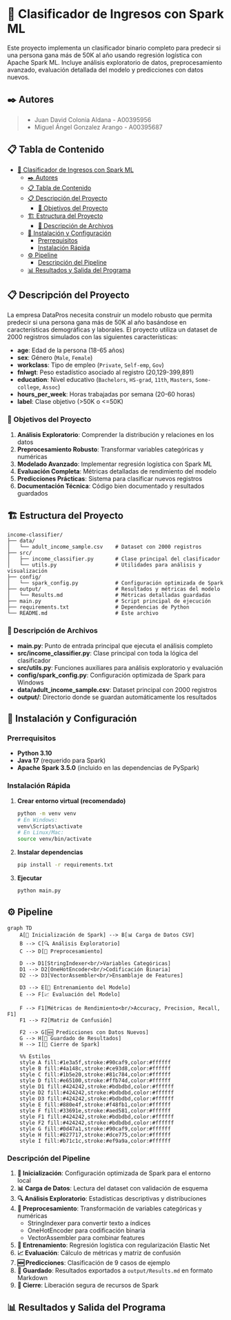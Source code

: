 # 🏦 Clasificador de Ingresos con Spark ML

Este proyecto implementa un clasificador binario completo para predecir si una persona gana más de 50K al año usando regresión logística con Apache Spark ML. Incluye análisis exploratorio de datos, preprocesamiento avanzado, evaluación detallada del modelo y predicciones con datos nuevos.

## ✒️ Autores

> - Juan David Colonia Aldana - A00395956
> - Miguel Ángel Gonzalez Arango - A00395687

## 📋 Tabla de Contenido

- [🏦 Clasificador de Ingresos con Spark ML](#-clasificador-de-ingresos-con-spark-ml)
  - [✒️ Autores](#️-autores)
  - [📋 Tabla de Contenido](#-tabla-de-contenido)
  - [📋 Descripción del Proyecto](#-descripción-del-proyecto)
    - [🎯 Objetivos del Proyecto](#-objetivos-del-proyecto)
  - [🏗️ Estructura del Proyecto](#️-estructura-del-proyecto)
    - [📁 Descripción de Archivos](#-descripción-de-archivos)
  - [🚀 Instalación y Configuración](#-instalación-y-configuración)
    - [Prerrequisitos](#prerrequisitos)
    - [Instalación Rápida](#instalación-rápida)
  - [⚙️ Pipeline](#️-pipeline)
    - [Descripción del Pipeline](#descripción-del-pipeline)
  - [📊 Resultados y Salida del Programa](#-resultados-y-salida-del-programa)

## 📋 Descripción del Proyecto

La empresa DataPros necesita construir un modelo robusto que permita predecir si una persona gana más de 50K al año basándose en características demográficas y laborales. El proyecto utiliza un dataset de 2000 registros simulados con las siguientes características:

- **age**: Edad de la persona (18-65 años)
- **sex**: Género (`Male`, `Female`)
- **workclass**: Tipo de empleo (`Private`, `Self-emp`, `Gov`)
- **fnlwgt**: Peso estadístico asociado al registro (20,129-399,891)
- **education**: Nivel educativo (`Bachelors`, `HS-grad`, `11th`, `Masters`, `Some-college`, `Assoc`)
- **hours_per_week**: Horas trabajadas por semana (20-60 horas)
- **label**: Clase objetivo (>50K o <=50K)

### 🎯 Objetivos del Proyecto

1. **Análisis Exploratorio**: Comprender la distribución y relaciones en los datos
2. **Preprocesamiento Robusto**: Transformar variables categóricas y numéricas
3. **Modelado Avanzado**: Implementar regresión logística con Spark ML
4. **Evaluación Completa**: Métricas detalladas de rendimiento del modelo
5. **Predicciones Prácticas**: Sistema para clasificar nuevos registros
6. **Documentación Técnica**: Código bien documentado y resultados guardados

## 🏗️ Estructura del Proyecto

```
income-classifier/
├── data/
│   └── adult_income_sample.csv    # Dataset con 2000 registros
├── src/
│   ├── income_classifier.py       # Clase principal del clasificador
│   └── utils.py                   # Utilidades para análisis y visualización
├── config/
│   └── spark_config.py            # Configuración optimizada de Spark
├── output/                        # Resultados y métricas del modelo
│   └── Results.md                 # Métricas detalladas guardadas
├── main.py                        # Script principal de ejecución
├── requirements.txt               # Dependencias de Python
└── README.md                      # Este archivo
```

### 📁 Descripción de Archivos

- **main.py**: Punto de entrada principal que ejecuta el análisis completo
- **src/income_classifier.py**: Clase principal con toda la lógica del clasificador
- **src/utils.py**: Funciones auxiliares para análisis exploratorio y evaluación
- **config/spark_config.py**: Configuración optimizada de Spark para Windows
- **data/adult_income_sample.csv**: Dataset principal con 2000 registros
- **output/**: Directorio donde se guardan automáticamente los resultados

## 🚀 Instalación y Configuración

### Prerrequisitos

- **Python 3.10**
- **Java 17** (requerido para Spark)
- **Apache Spark 3.5.0** (incluido en las dependencias de PySpark)

### Instalación Rápida

1. **Crear entorno virtual (recomendado)**

   ```bash
   python -m venv venv
   # En Windows:
   venv\Scripts\activate
   # En Linux/Mac:
   source venv/bin/activate
   ```

2. **Instalar dependencias**

   ```bash
   pip install -r requirements.txt
   ```

3. **Ejecutar**

   ```bash
   python main.py
   ```

## ⚙️ Pipeline

```mermaid
graph TD
    A[🚀 Inicialización de Spark] --> B[📊 Carga de Datos CSV]
    B --> C[🔍 Análisis Exploratorio]
    C --> D[🔧 Preprocesamiento]

    D --> D1[StringIndexer<br/>Variables Categóricas]
    D1 --> D2[OneHotEncoder<br/>Codificación Binaria]
    D2 --> D3[VectorAssembler<br/>Ensamblaje de Features]

    D3 --> E[🤖 Entrenamiento del Modelo]
    E --> F[📈 Evaluación del Modelo]

    F --> F1[Métricas de Rendimiento<br/>Accuracy, Precision, Recall, F1]
    F1 --> F2[Matriz de Confusión]

    F2 --> G[🆕 Predicciones con Datos Nuevos]
    G --> H[💾 Guardado de Resultados]
    H --> I[🛑 Cierre de Spark]

    %% Estilos
    style A fill:#1e3a5f,stroke:#90caf9,color:#ffffff
    style B fill:#4a148c,stroke:#ce93d8,color:#ffffff
    style C fill:#1b5e20,stroke:#81c784,color:#ffffff
    style D fill:#e65100,stroke:#ffb74d,color:#ffffff
    style D1 fill:#424242,stroke:#bdbdbd,color:#ffffff
    style D2 fill:#424242,stroke:#bdbdbd,color:#ffffff
    style D3 fill:#424242,stroke:#bdbdbd,color:#ffffff
    style E fill:#880e4f,stroke:#f48fb1,color:#ffffff
    style F fill:#33691e,stroke:#aed581,color:#ffffff
    style F1 fill:#424242,stroke:#bdbdbd,color:#ffffff
    style F2 fill:#424242,stroke:#bdbdbd,color:#ffffff
    style G fill:#0d47a1,stroke:#90caf9,color:#ffffff
    style H fill:#827717,stroke:#dce775,color:#ffffff
    style I fill:#b71c1c,stroke:#ef9a9a,color:#ffffff
```

### Descripción del Pipeline

1. **🚀 Inicialización**: Configuración optimizada de Spark para el entorno local
2. **📊 Carga de Datos**: Lectura del dataset con validación de esquema
3. **🔍 Análisis Exploratorio**: Estadísticas descriptivas y distribuciones
4. **🔧 Preprocesamiento**: Transformación de variables categóricas y numéricas
   - StringIndexer para convertir texto a índices
   - OneHotEncoder para codificación binaria
   - VectorAssembler para combinar features
5. **🤖 Entrenamiento**: Regresión logística con regularización Elastic Net
6. **📈 Evaluación**: Cálculo de métricas y matriz de confusión
7. **🆕 Predicciones**: Clasificación de 9 casos de ejemplo
8. **💾 Guardado**: Resultados exportados a `output/Results.md` en formato Markdown
9. **🛑 Cierre**: Liberación segura de recursos de Spark

## 📊 Resultados y Salida del Programa

